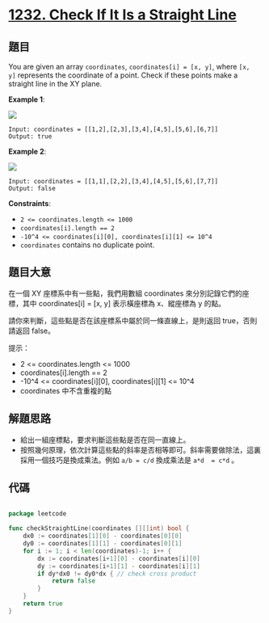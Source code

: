 # [1232. Check If It Is a Straight Line](https://leetcode.com/problems/check-if-it-is-a-straight-line/)


## 題目

You are given an array `coordinates`, `coordinates[i] = [x, y]`, where `[x, y]` represents the coordinate of a point. Check if these points make a straight line in the XY plane.

**Example 1**:

![](https://img.halfrost.com/Leetcode/leetcode_1232_1.png)

    Input: coordinates = [[1,2],[2,3],[3,4],[4,5],[5,6],[6,7]]
    Output: true

**Example 2**:


![](https://img.halfrost.com/Leetcode/leetcode_1232_2.png)

    Input: coordinates = [[1,1],[2,2],[3,4],[4,5],[5,6],[7,7]]
    Output: false

**Constraints**:

- `2 <= coordinates.length <= 1000`
- `coordinates[i].length == 2`
- `-10^4 <= coordinates[i][0], coordinates[i][1] <= 10^4`
- `coordinates` contains no duplicate point.

## 題目大意


在一個 XY 座標系中有一些點，我們用數組 coordinates 來分別記錄它們的座標，其中 coordinates[i] = [x, y] 表示橫座標為 x、縱座標為 y 的點。

請你來判斷，這些點是否在該座標系中屬於同一條直線上，是則返回 true，否則請返回 false。

提示：

- 2 <= coordinates.length <= 1000
- coordinates[i].length == 2
- -10^4 <= coordinates[i][0], coordinates[i][1] <= 10^4
- coordinates 中不含重複的點



## 解題思路

- 給出一組座標點，要求判斷這些點是否在同一直線上。
- 按照幾何原理，依次計算這些點的斜率是否相等即可。斜率需要做除法，這裏採用一個技巧是換成乘法。例如 `a/b = c/d` 換成乘法是 `a*d  = c*d`  。


## 代碼

```go

package leetcode

func checkStraightLine(coordinates [][]int) bool {
	dx0 := coordinates[1][0] - coordinates[0][0]
	dy0 := coordinates[1][1] - coordinates[0][1]
	for i := 1; i < len(coordinates)-1; i++ {
		dx := coordinates[i+1][0] - coordinates[i][0]
		dy := coordinates[i+1][1] - coordinates[i][1]
		if dy*dx0 != dy0*dx { // check cross product
			return false
		}
	}
	return true
}


```
